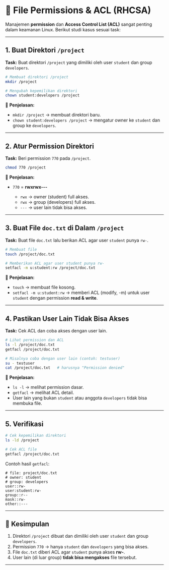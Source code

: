# 📂 File Permissions & ACL (RHCSA)

Manajemen **permission** dan **Access Control List (ACL)** sangat penting dalam keamanan Linux.
Berikut studi kasus sesuai task:

---

## 1. Buat Direktori `/project`

**Task:** Buat direktori `/project` yang dimiliki oleh user `student` dan group `developers`.

```bash
# Membuat direktori /project
mkdir /project

# Mengubah kepemilikan direktori
chown student:developers /project
```

📌 **Penjelasan:**

- `mkdir /project` → membuat direktori baru.
- `chown student:developers /project` → mengatur owner ke `student` dan group ke `developers`.

---

## 2. Atur Permission Direktori

**Task:** Beri permission `770` pada `/project`.

```bash
chmod 770 /project
```

📌 **Penjelasan:**

- `770` = **rwxrwx---**

  - `rwx` → owner (student) full akses.
  - `rwx` → group (developers) full akses.
  - `---` → user lain tidak bisa akses.

---

## 3. Buat File `doc.txt` di Dalam `/project`

**Task:** Buat file `doc.txt` lalu berikan ACL agar user `student` punya `rw-`.

```bash
# Membuat file
touch /project/doc.txt

# Memberikan ACL agar user student punya rw-
setfacl -m u:student:rw /project/doc.txt
```

📌 **Penjelasan:**

- `touch` → membuat file kosong.
- `setfacl -m u:student:rw` → memberi ACL (modify, -m) untuk user `student` dengan permission **read & write**.

---

## 4. Pastikan User Lain Tidak Bisa Akses

**Task:** Cek ACL dan coba akses dengan user lain.

```bash
# Lihat permission dan ACL
ls -l /project/doc.txt
getfacl /project/doc.txt

# Misalnya coba dengan user lain (contoh: testuser)
su - testuser
cat /project/doc.txt   # harusnya "Permission denied"
```

📌 **Penjelasan:**

- `ls -l` → melihat permission dasar.
- `getfacl` → melihat ACL detail.
- User lain yang bukan `student` atau anggota `developers` tidak bisa membuka file.

---

## 5. Verifikasi

```bash
# Cek kepemilikan direktori
ls -ld /project

# Cek ACL file
getfacl /project/doc.txt
```

Contoh hasil `getfacl`:

```
# file: project/doc.txt
# owner: student
# group: developers
user::rw-
user:student:rw-
group::r--
mask::rw-
other::---
```

---

## 📌 Kesimpulan

1. Direktori `/project` dibuat dan dimiliki oleh user `student` dan group `developers`.
2. Permission `770` → hanya `student` dan `developers` yang bisa akses.
3. File `doc.txt` diberi ACL agar `student` punya akses **rw-**.
4. User lain (di luar group) **tidak bisa mengakses** file tersebut.

---
